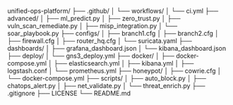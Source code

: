 unified-ops-platform/
├── .github/
│   └── workflows/
│       └── ci.yml
├── advanced/
│   ├── ml_predict.py
│   ├── zero_trust.py
│   ├── vuln_scan_remediate.py
│   ├── misp_integration.py
│   └── soar_playbook.py
├── configs/
│   ├── branch1.cfg
│   ├── branch2.cfg
│   ├── firewall.cfg
│   ├── router_hq.cfg
│   └── suricata.yaml
├── dashboards/
│   ├── grafana_dashboard.json
│   └── kibana_dashboard.json
├── deploy/
│   └── gns3_deploy.yml
├── docker/
│   ├── docker-compose.yml
│   ├── elasticsearch.yml
│   ├── kibana.yml
│   ├── logstash.conf
│   └── prometheus.yml
├── honeypot/
│   ├── cowrie.cfg
│   └── docker-compose.yml
├── scripts/
│   ├── auto_block.py
│   ├── chatops_alert.py
│   ├── net_validate.py
│   └── threat_enrich.py
├── .gitignore
├── LICENSE
└── README.md
